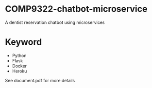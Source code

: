 # COMP9322-chatbot-microservice
A dentist reservation chatbot using microservices
# Keyword
* Python
* Flask
* Docker
* Heroku

See document.pdf for more details
